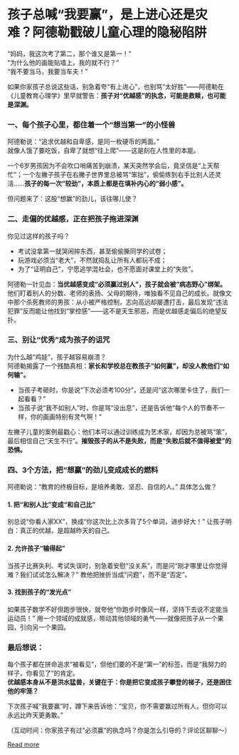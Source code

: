 # 孩子总喊“我要赢”，是上进心还是灾难？阿德勒戳破儿童心理的隐秘陷阱


“妈妈，我这次考了第二，那个谁又是第一！”  
“为什么他的画能贴墙上，我的就不行？”  
“我不要当马，我要当车夫！”  

如果你家孩子总说这些话，别急着夸“有上进心”，也别骂“太好胜”——阿德勒在《儿童教育心理学》里早就警告：**孩子对“优越感”的执念，可能是救赎，也可能是深渊。**  


### 一、每个孩子心里，都住着一个“想当第一”的小怪兽  
阿德勒说：“追求优越和自卑感，是同一枚硬币的两面。”  
就像人饿了要吃饭，自卑了就想“往上爬”——这是刻在人性里的本能。  

一个6岁男孩因为不会吹口哨痛苦到崩溃，某天突然学会后，竟坚信是“上天帮忙”；一个左撇子孩子在右撇子世界里总被骂“笨拙”，偷偷练到右手比别人还灵活……**孩子的每一次“较劲”，本质上都是在填补内心的“弱小感”。**  

但问题来了：这股“想赢”的劲儿，该往哪儿使？  


### 二、走偏的优越感，正在把孩子拖进深渊  
你见过这样的孩子吗？  
- 考试没拿第一就哭闹摔东西，甚至偷偷撕同学的试卷；  
- 玩游戏必须当“老大”，不然就捣乱让所有人都玩不成；  
- 为了“证明自己”，宁愿逃学混社会，也不愿面对课堂上的“失败”。  

阿德勒一针见血：**当优越感变成“必须赢过别人”，孩子就会被“病态野心”绑架。**  
他们盯着别人的分数、老师的表扬、父母的期待，唯独看不见自己的成长。就像文中那个杀死教师的男孩：从小被严格控制，志向高远却屡遭打击，最后发现“违法犯罪”反而能让他找到“掌控感”——这不是天生邪恶，而是优越感走偏后的绝望反扑。  


### 三、别让“优秀”成为孩子的诅咒  
为什么越“鸡娃”，孩子越容易崩溃？  
阿德勒揭露了一个残酷真相：**家长和学校总在教孩子“如何赢”，却没人教他们“如何输”。**  

- 当孩子考砸时，你是说“下次必须考100分”，还是问“这次哪里卡住了，我们一起看看？”  
- 当孩子说“我不如别人”时，你是骂“没出息”，还是告诉他“每个人的节奏不一样，你的画画特别有灵气啊！”  

左撇子儿童的案例最戳心：他们本可以通过训练成为艺术家，却因为总被骂“笨”，最后相信自己“天生不行”。**摧毁孩子的从不是失败，而是“失败后就不值得被爱”的恐惧。**  


### 四、3个方法，把“想赢”的劲儿变成成长的燃料  
阿德勒说：“教育的终极目标，是培养勇敢、坚忍、自信的人。” 具体怎么做？  

#### 1. 把“和别人比”变成“和自己比”  
别总说“你看人家XX”，换成“你这次比上次多背了5个单词，进步好大！” 让孩子明白：真正的优越，是超越昨天的自己。  

#### 2. 允许孩子“输得起”  
当孩子比赛失利、考试失误时，别急着安慰“没关系”，而是问“刚才哪里让你觉得难？我们试试怎么解决？” 教他把挫折当成“问题”，而不是“否定”。  

#### 3. 找到孩子的“发光点”  
如果孩子数学不好但跑步很快，就夸他“你跑步时像风一样，坚持下去说不定能当运动员！” 用一个领域的成就感，带动其他领域的勇气——就像把孩子从一个果园，引向另一个果园。  


### 最后想说：  
每个孩子都在拼命追求“被看见”，但他们要的不是“第一”的标签，而是“我努力的样子，你看见了”的肯定。  
**优越感本身从不是洪水猛兽，关键在于：你是把它变成孩子攀登的梯子，还是困住他的牢笼？**  

下次孩子喊“我要赢”时，蹲下来告诉他：“宝贝，你不需要赢过所有人，但你可以永远比昨天更勇敢。”  

（互动时间：你家孩子有过“必须赢”的执念吗？你是怎么引导的？评论区聊聊～）

[Read more](https://www.diancang.xyz/waiguomingzhu/17921/335654.html)
